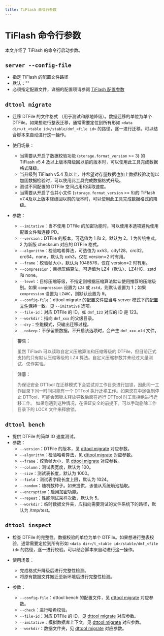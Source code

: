 ```yaml
---
title: TiFlash 命令行参数
---
```


# TiFlash 命令行参数

本文介绍了 TiFlash 的命令行启动参数。

## `server --config-file`

+ 指定 TiFlash 的配置文件路径
+ 默认：""
+ 必须指定配置文件，详细的配置项请参阅 [TiFlash 配置参数](/tiflash/tiflash-configuration.md)

## `dttool migrate`

- 迁移 DTFile 的文件格式 （用于测试和原地降级）。数据迁移的单位为单个 DTFile。如果想进行整表迁移，通常需要定位到所有形如 `<data dir>/t_<table id>/stable/dmf_<file id>` 的路径，逐一进行迁移。可以结合脚本来自动进行这一操作。

- 使用场景：
    - 当需要从开启了数据校验功能 (`storage.format_version` >= 3) 的 TiFlash v5.4 及以上版本降级回以前的版本时，可以使用此工具完成数据格式降级。
    - 当升级到 TiFlash v5.4 及以上，并希望对存量数据也加上数据校验功能以加固数据检验时，可以使用此工具完成数据格式升级。
    - 测试不同配置的 DTFile 空间占用和读取速度。
    - 当需要从开启了合并小文件 (`storage.format_version` >= 5)的 TiFlash v7.4及以上版本降级回以前的版本时，可以使用此工具完成数据格式的降级。

- 参数：
    - `--imitative`：当不使用 DTFile 的加密功能时，可以使用本选项避免使用配置文件和连接 PD。
    - `--version`：DTFile 的版本，可选值为 1 和 2，默认为 2。1 为传统格式，2 为新版 checksum 对应的 DTFile 格式。
    - `--algorithm`：检验哈希算法，可选值为 xxh3，city128，crc32，crc64，none，默认为 xxh3，仅在 version=2 时有用。
    - `--frame`：校验帧大小，默认为 1048576，仅在 version=2 时有用。
    - `--compression`：目标压缩算法，可选值为 LZ4（默认）、LZ4HC、zstd 和 none。
    - `--level`：目标压缩等级，不指定则根据压缩算法默认使用推荐的压缩级别。如果 `compression` 设置为 `LZ4` 或 `zstd`，则默认设置为 1；如果 `compression` 设置为 `LZ4HC`，则默认设置为 9。
    - `--config-file`：dttool migrate 的配置文件应当与 server 模式下的[配置文件](/tiflash/tiflash-command-line-flags.md#server---config-file)保持一致。见 `--imitative` 选项。
    - `--file-id`：对应 DTFile 的 ID，如 `dmf_123` 对应的 ID 是 123。
    - `--workdir`：指向 `dmf_xxx` 的父级目录。
    - `--dry`：空跑模式，只输出迁移过程。
    - `--nokeep`：不保留原数据。不开启该选项时，会产生 `dmf_xxx.old` 文件。

> **警告：**
>
> 虽然 TiFlash 可以读取自定义压缩算法和压缩等级的 DTFile，但目前正式支持的只有默认压缩等级的 LZ4 算法。自定义压缩参数并未经过大量测试，仅作实验。

> **注意：**
>
> 为保证安全 DTTool 在迁移模式下会尝试对工作目录进行加锁，因此同一工作目录下同一时间只能有一个 DTTool 执行迁移工作。如果您在中途强制停止 DTTool，可能会因锁未释放导致后面在运行 DTTool 时工具拒绝进行迁移工作。
> 如果您遇到这种情况，在保证安全的前提下，可以手动删除工作目录下的 LOCK 文件来释放锁。

## `dttool bench`

- 提供 DTFile 的简单 IO 速度测试。
- 参数：
    - `--version`：DTFile 的版本，见 [dttool migrate](#dttool-migrate) 对应参数。
    - `--algorithm`：检验哈希算法，见 [dttool migrate](#dttool-migrate) 对应参数。
    - `--frame`：校验帧大小，见 [dttool migrate](#dttool-migrate) 对应参数。
    - `--column`：测试表宽度，默认为 100。
    - `--size`：测试表长度，默认为 1000。
    - `--field`：测试表字段长度上限，默认为 1024。
    - `--random`：随机数种子。如未提供，该值从系统熵池抽取。
    - `--encryption`：启用加密功能。
    - `--repeat`：性能测试采样次数，默认为 5。
    - `--workdir`：临时数据文件夹，应指向需要测试的文件系统下的路径，默认为 /tmp/test。

## `dttool inspect`

- 检查 DTFile 的完整性。数据校验的单位为单个 DTFile。如果想进行整表校验，通常需要定位到所有形如 `<data dir>/t_<table id>/stable/dmf_<file id>` 的路径，逐一进行校验。可以结合脚本来自动进行这一操作。

- 使用场景：
    - 完成格式升降级后进行完整性检测。
    - 将原有数据文件搬迁至新环境后进行完整性检测。

- 参数：
    - `--config-file`：dttool bench 的配置文件，见 [dttool migrate](#dttool-migrate) 对应参数。
    - `--check`：进行哈希校验。
    - `--file-id`：对应 DTFile 的 ID，见 [dttool migrate](#dttool-migrate) 对应参数。
    - `--imitative`：模拟数据库上下文，见 [dttool migrate](#dttool-migrate) 对应参数。
    - `--workdir`：数据文件夹，见 [dttool migrate](#dttool-migrate) 对应参数。
